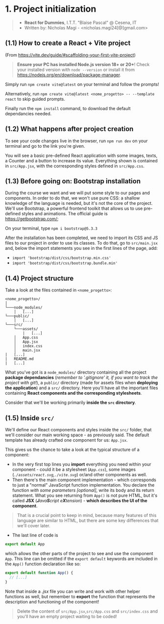 # 1. Project initialization
>-  **React for Dummies**, I.T.T. "Blaise Pascal" @ Cesena, IT
>- Written by: Nicholas Magi - <nicholas.magi24[@]gmail.com>

## (1.1) How to create a React + Vite project

(From https://vite.dev/guide/#scaffolding-your-first-vite-project)

> **Ensure your PC has installed Node.js version 18+ or 20+**! Check your installed version with `node --version` or install it from https://nodejs.org/en/download/package-manager.

Simply run `npm create vite@latest` on your terminal and follow the prompts!

Alternatively, run `npm create vite@latest <nome_progetto> -- --template react` to skip guided prompts.

Finally run the `npm install` command, to download the default dependancies needed.

## (1.2) What happens after project creation

To see your code changes live in the browser, run `npm run dev` on your terminal and go to the link you're given.

You will see a basic pre-defined React application with some images, texts, a Counter and a button to increase its value. Everything shown is contained in `src/App.jsx`, with the corresponding styles defined in `src/App.css`.

## (1.3) Before going on: Bootstrap installation

During the course we want and we will put some style to our pages and components. In order to do that, we won't use pure CSS: a shallow knowledge of the language is needed, but it's not the core of the project. We'll use Bootstrap, a powerful frontend toolkit that allows us to use pre-defined styles and animations. The official guide is https://getbootstrap.com/;

On your terminal, type `npm i bootstrap@5.3.3`

After the installation has been completed, we need to import its CSS and JS files to our project in order to use its classes. To do that, go to `src/main.jsx` and, below the import statements you see in the first lines of the page, add:
- `import 'bootstrap/dist/css/bootstrap.min.css'`
- `import 'bootstrap/dist/css/bootstrap.bundle.min'`

## (1.4) Project structure

Take a look at the files contained in `<nome_progetto>`:
```
<nome_progetto>/    
│
└───node_modules/
    │   [...]   
└───public/
    │   [...]
└───src/
    └───assets/
        |   [...]
    │   App.css
    │   App.jsx
    │   index.css
    │   main.jsx
|   [...]
|   README.md
|   [...]
```

What you've got is a `node_modules/` directory containing all the project **package dependancies** (_remember to '.gitignore' it, if you want to track the project with git!_), 
a `public/` directory (made for assets files when **deploying the application**) and a `src/` directory. Here you'll have all the important files containing **React components and the corresponding stylesheets**.

Consider that we'll be working primarily **inside the `src` directory**.

## (1.5) Inside `src/`
We'll define our React components and styles inside the `src/` folder, that we'll consider our main working space - as previously said. The default template has already crafted one component for us: `App.jsx`. 

This gives us the chance to take a look at the typical structure of a component:
- In the very first top lines you **import** everything you need within your component - could it be a stylesheet (_`App.css`_), some images (_`./assets/react.svg`,`./vite.svg`_) or/and other components as well.
- Then there's the main component implementation - which corresponds to just a "normal" JavaScript function implementation. You declare the function _with some parameters [optional]_, write its body and its return statement. What you see returning from `App()` is not pure HTML, but it's called **JSX** (_**J**ava**S**cript e**X**tension_) - **which describes the UI of the component**. 
> That is a crucial point to keep in mind, because many features of this language are similar to HTML, but there are some key differences that we'll cover later. 
- The last line of code is 
```js
export default App
```
which allows the other parts of the project to see and use the component `App`. This line can be omitted if the `export default` keywords are included in the `App()` function declaration like so:
```js
export default function App() {
  // [...]
}
```
Note that inside a _.jsx_ file you can write and work with other helper functions as well, but remember to **export** the function that represents the description and functioning of the component!

> Delete the content of `src/App.jsx`,`src/App.css` and `src/index.css` and you'll have an empty project waiting to be coded!